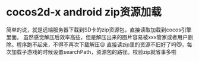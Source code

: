 # cocos2d-x android zip资源加载
简单的说，就是远端服务器下载到SD卡的zip资源包，直接读取加载到cocos引擎里面。
虽然感觉解压后效率高些，但是解压出来的图片容易被xxx管家或者用户删除。程序跑不起来，不得不再次下载解压😢
直接读zip里的资源不旧好了吗😼，每次加载子游戏的时候设置searchPath，资源包的路径。校验zip就省事多啦
